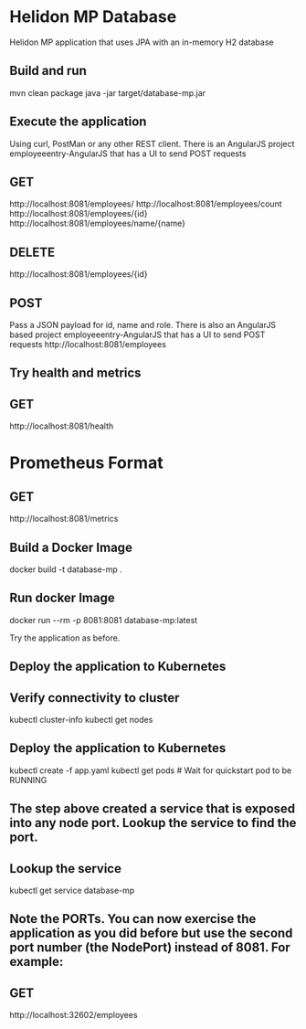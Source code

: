 # Helidon MP Database
Helidon MP application that uses JPA with an in-memory H2 database

## Build and run
mvn clean package
java -jar target/database-mp.jar


## Execute the application 
Using curl, PostMan or any other REST client. There is an AngularJS project employeeentry-AngularJS that has a UI to send POST requests
## GET 
http://localhost:8081/employees/
http://localhost:8081/employees/count
http://localhost:8081/employees/{id}
http://localhost:8081/employees/name/{name}
## DELETE 
http://localhost:8081/employees/{id}
## POST 
Pass a JSON payload for id, name and role. There is also an AngularJS based project employeeentry-AngularJS that has a UI to send POST requests
http://localhost:8081/employees


## Try health and metrics
## GET
http://localhost:8081/health

# Prometheus Format
## GET
http://localhost:8081/metrics

## Build a Docker Image
docker build -t database-mp .

## Run docker Image
docker run --rm -p 8081:8081 database-mp:latest

Try the application as before.

## Deploy the application to Kubernetes
## Verify connectivity to cluster
kubectl cluster-info
kubectl get nodes

## Deploy the application to Kubernetes
kubectl create -f app.yaml
kubectl get pods                    # Wait for quickstart pod to be RUNNING

## The step above created a service that is exposed into any node port. Lookup the service to find the port.
## Lookup the service
kubectl get service database-mp

## Note the PORTs. You can now exercise the application as you did before but use the second port number (the NodePort) instead of 8081. For example:
## GET
http://localhost:32602/employees
